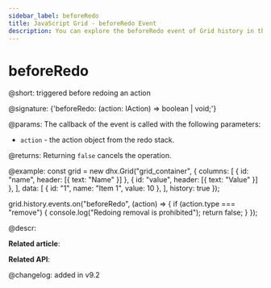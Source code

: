 ```yaml
---
sidebar_label: beforeRedo
title: JavaScript Grid - beforeRedo Event 
description: You can explore the beforeRedo event of Grid history in the documentation of the DHTMLX JavaScript UI library. Browse developer guides and API reference, try out code examples and live demos, and download a free 30-day evaluation version of DHTMLX Suite.
---
```


# beforeRedo

@short: triggered before redoing an action

@signature: {'beforeRedo: (action: IAction) => boolean | void;'}

@params:
The callback of the event is called with the following parameters:
- `action` - the action object from the redo stack.

@returns:
Returning `false` cancels the operation.

@example:
const grid = new dhx.Grid("grid_container", {
    columns: [
        { id: "name", header: [{ text: "Name" }] },
        { id: "value", header: [{ text: "Value" }] },
    ],
    data: [
        { id: "1", name: "Item 1", value: 10 },
    ],
    history: true
});

grid.history.events.on("beforeRedo", (action) => {
    if (action.type === "remove") {
        console.log("Redoing removal is prohibited");
        return false;
    }
});

@descr:

**Related article**: 

**Related API**: 

@changelog:
added in v9.2